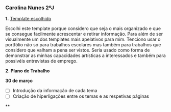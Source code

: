 ### Carolina Nunes 2ºJ

**1.** [Template escolhido](https://html5up.net/forty)

Escolhi este template porque considero que seja o mais organizado e que se consegue facilmente acrescentar e retirar informação. Para além de ser visualmente um dos templates mais apelativos para mim. Tenciono usar o portfólio não só para trabalhos escolares
mas também para trabalhos que considero que valham a pena ser vistos. Seria usado como forma de demonstrar as minhas capacidades artísticas a interessados e também para possivéis entrevistas de emprego.

**2. Plano de Trabalho**

**30 de março**
- [ ] Introdução da informação de cada tema
- [ ] Criação de hiperligações entre os temas e as respetivas páginas

**

